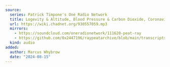 ```yaml
---
source:
  series: Patrick Timpone's One Radio Network
  title: Logevity & Altitude, Blood Pressure & Carbon Dioxide, Coronaviruses, Polio
  url: https://wiki.chadnet.org/930557059.mp3
  mirrors:
    - https://soundcloud.com/oneradionetwork/111620-peat-ray
    - https://github.com/0x2447196/raypeatarchive/blob/main/transcripts/11.16.20%20Peat%20Ray%20%5B930557059%5D.vtt
  kind: audio
added:
  author: Marcus Whybrow
  date: "2024-08-15"
---
```

